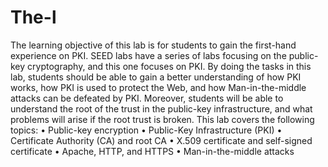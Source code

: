 # The-l
The learning objective of this lab is for students to gain the first-hand experience on PKI. SEED labs have a series of labs focusing on the public-key cryptography, and this one focuses on PKI. By doing the tasks in this lab, students should be able to gain a better understanding of how PKI works, how PKI is used to protect the Web, and how Man-in-the-middle attacks can be defeated by PKI. Moreover, students will be able to understand the root of the trust in the public-key infrastructure, and what problems will arise if the root trust is broken. This lab covers the following topics: • Public-key encryption • Public-Key Infrastructure (PKI) • Certificate Authority (CA) and root CA • X.509 certificate and self-signed certificate • Apache, HTTP, and HTTPS • Man-in-the-middle attacks
